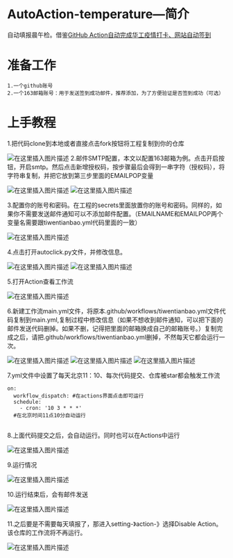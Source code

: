 # AutoAction-temperature—简介
  自动填报晨午检。借鉴[GitHub Action自动完成华工疫情打卡、网站自动签到](https://blog.csdn.net/police_1/article/details/106837694)
# 准备工作
    1.一个github账号
    2.一个163邮箱账号：用于发送签到成功邮件，推荐添加，为了方便验证是否签到成功（可选）
# 上手教程

1.把代码clone到本地或者直接点击fork按钮将工程复制到你的仓库

![在这里插入图片描述](https://img-blog.csdnimg.cn/f3b2478cfe5d428899d219e5525f009f.png#pic_center)
2.邮件SMTP配置，本文以配置163邮箱为例。点击开启按钮，开启smtp。然后点击新增授权码，按步骤最后会得到一串字符（授权码），将字符串复制，并把它放到第三步里面的EMAILPOP变量

![在这里插入图片描述](https://img-blog.csdnimg.cn/1f9d52467b06457ba1b373397352d32c.png#pic_center)
![在这里插入图片描述](https://img-blog.csdnimg.cn/d4d2a97a807845a3bb4f3cdbd8d766f1.png#pic_center)

3.配置你的账号和密码。在工程的secrets里面放置你的账号和密码。同样的，如果你不需要发送邮件通知可以不添加邮件配置。（EMAILNAME和EMAILPOP两个变量名需要跟tiwentianbao.yml代码里面的一致）

![在这里插入图片描述](https://img-blog.csdnimg.cn/ada5461a46b041839e536e2aee706e6d.png#pic_center)


4.点击打开autoclick.py文件，并修改信息。

 ![在这里插入图片描述](https://img-blog.csdnimg.cn/9a0e49798edf455b86b352a492f70078.png#pic_center)
 ![在这里插入图片描述](https://img-blog.csdnimg.cn/594b2a461b3e4a9a9a31929ab61c0a33.png#pic_center)

5.打开Action查看工作流

![在这里插入图片描述](https://img-blog.csdnimg.cn/875d15d1d8844d43b26ddde641056013.png#pic_center)

6.新建工作流main.yml文件，将原本.github/workflows/tiwentianbao.yml文件代码复制到main.yml,复制过程中修改信息（如果不想收到邮件通知，可以把下面的邮件发送代码删掉。如果不删，记得把里面的邮箱换成自己的邮箱账号。）复制完成之后，请把.github/workflows/tiwentianbao.yml删掉，不然每天它都会运行一次。

![在这里插入图片描述](https://img-blog.csdnimg.cn/80b2bfbe5c39443bb7bd2710d237a14e.png#pic_center)
![在这里插入图片描述](https://img-blog.csdnimg.cn/0a1d93efeb644319974e157942a03e97.png#pic_center)
![在这里插入图片描述](https://img-blog.csdnimg.cn/79dfbc343cae496b9a130f68cb9c00d2.png#pic_center)

7.yml文件中设置了每天北京11：10、每次代码提交、仓库被star都会触发工作流


```
on:
  workflow_dispatch: #在actions界面点击即可运行
  schedule:
    - cron: '10 3 * * *'  
  #在北京时间11点10分自动运行
  
```
8.上面代码提交之后，会自动运行。同时也可以在Actions中运行

![在这里插入图片描述](https://img-blog.csdnimg.cn/2e44ada3a766464a98939b61261cd9ed.png#pic_center)

9.运行情况

![在这里插入图片描述](https://img-blog.csdnimg.cn/45d2383a00a645dbb2343f32ec365155.png#pic_center)


10.运行结束后，会有邮件发送

![在这里插入图片描述](https://img-blog.csdnimg.cn/8bdaab30a62e40d68b5442eb2ea2a181.png#pic_center)

11.之后要是不需要每天填报了，那进入setting-》action-》选择Disable Action。该仓库的工作流将不再运行。

![在这里插入图片描述](https://img-blog.csdnimg.cn/75d7ba16e4e04007ac4953aba733c904.png#pic_center)
